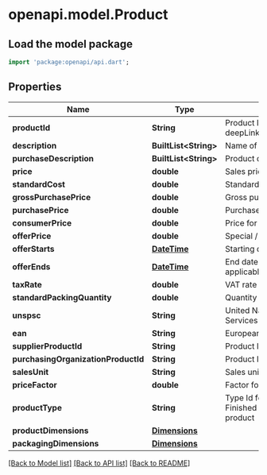 # openapi.model.Product

## Load the model package
```dart
import 'package:openapi/api.dart';
```

## Properties
Name | Type | Description | Notes
------------ | ------------- | ------------- | -------------
**productId** | **String** | Product ID, as retrievable from <a href=\"?deepLinking=true#/Product/Get\">/api/Product</a> | [optional] 
**description** | **BuiltList&lt;String&gt;** | Name of product | [optional] 
**purchaseDescription** | **BuiltList&lt;String&gt;** | Product description according to purchaser | [optional] 
**price** | **double** | Sales price for product | [optional] 
**standardCost** | **double** | Standard Price for product | [optional] 
**grossPurchasePrice** | **double** | Gross purchase price for product | [optional] 
**purchasePrice** | **double** | Purchase price for product | [optional] 
**consumerPrice** | **double** | Price for product for consumer | [optional] 
**offerPrice** | **double** | Special / Promotional price | [optional] 
**offerStarts** | [**DateTime**](DateTime.md) | Starting date when special price is applicable | [optional] 
**offerEnds** | [**DateTime**](DateTime.md) | End date after which special price is no longer applicable | [optional] 
**taxRate** | **double** | VAT rate for product | [optional] 
**standardPackingQuantity** | **double** | Quantity of product in standard packaging | [optional] 
**unspsc** | **String** | United Nations Standard Products and Services Code (UNSPSC) for product | [optional] 
**ean** | **String** | European Article Number (EAN) for product | [optional] 
**supplierProductId** | **String** | Product Id at supplier | [optional] 
**purchasingOrganizationProductId** | **String** | Product Id at purchase organisation | [optional] 
**salesUnit** | **String** | Sales unit description | [optional] 
**priceFactor** | **double** | Factor for price calculation | [optional] 
**productType** | **String** | Type Id for product, where 0 = Regular, 1 = Finished product, 2 = Composition, 3 = Labor product | [optional] 
**productDimensions** | [**Dimensions**](Dimensions.md) |  | [optional] 
**packagingDimensions** | [**Dimensions**](Dimensions.md) |  | [optional] 

[[Back to Model list]](../README.md#documentation-for-models) [[Back to API list]](../README.md#documentation-for-api-endpoints) [[Back to README]](../README.md)



